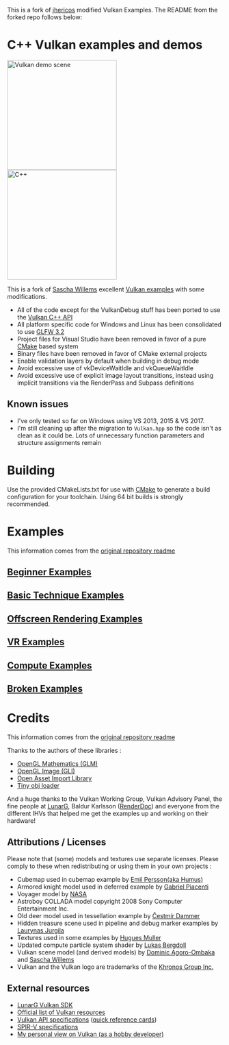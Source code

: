 This is a fork of [jhericos](https://github.com/jherico) modified Vulkan Examples. The README from the forked repo follows below:

# C++ Vulkan examples and demos

<img src="./documentation/images/vulkanlogoscene.png" alt="Vulkan demo scene" height="256px"><img src="./documentation/images/c_0.jpg" alt="C++" height="256px">

This is a fork of [Sascha Willems](https://github.com/SaschaWillems) excellent [Vulkan examples](https://github.com/SaschaWillems/Vulkan) with some modifications.  

* All of the code except for the VulkanDebug stuff has been ported to use the [Vulkan C++ API](https://github.com/KhronosGroup/Vulkan-Hpp)
* All platform specific code for Windows and Linux has been consolidated to use [GLFW 3.2](http://www.glfw.org/)
* Project files for Visual Studio have been removed in favor of a pure [CMake](https://cmake.org/) based system
* Binary files have been removed in favor of CMake external projects
* Enable validation layers by default when building in debug mode
* Avoid excessive use of vkDeviceWaitIdle and vkQueueWaitIdle
* Avoid excessive use of explicit image layout transitions, instead using implicit transitions via the RenderPass and Subpass definitions

## Known issues

* I've only tested so far on Windows using VS 2013, 2015 & VS 2017.  
* I'm still cleaning up after the migration to `Vulkan.hpp` so the code isn't as clean as it could be.  Lots of unnecessary function parameters and structure assignments remain

# Building

Use the provided CMakeLists.txt for use with [CMake](https://cmake.org) to generate a build configuration for your toolchain.  Using 64 bit builds is strongly recommended. 

# Examples 

This information comes from the [original repository readme](https://github.com/SaschaWillems/Vulkan/blob/master/README.md)

## [Beginner Examples](EXAMPLES_INIT.md)

## [Basic Technique Examples](EXAMPLES_BASIC.md)

## [Offscreen Rendering Examples](EXAMPLES_OFFSCREEN.md)

## [VR Examples](EXAMPLES_VR.md)

## [Compute Examples](EXAMPLES_COMPUTE.md)

## [Broken Examples](EXAMPLES_BROKEN.md) 

# Credits

This information comes from the [original repository readme](https://github.com/SaschaWillems/Vulkan/blob/master/README.md)

Thanks to the authors of these libraries :
- [OpenGL Mathematics (GLM)](https://github.com/g-truc/glm)
- [OpenGL Image (GLI)](https://github.com/g-truc/gli)
- [Open Asset Import Library](https://github.com/assimp/assimp)
- [Tiny obj loader](https://github.com/syoyo/tinyobjloader)

And a huge thanks to the Vulkan Working Group, Vulkan Advisory Panel, the fine people at [LunarG](http://www.lunarg.com), Baldur Karlsson ([RenderDoc](https://github.com/baldurk/renderdoc)) and everyone from the different IHVs that helped me get the examples up and working on their hardware!

## Attributions / Licenses
Please note that (some) models and textures use separate licenses. Please comply to these when redistributing or using them in your own projects :
- Cubemap used in cubemap example by [Emil Persson(aka Humus)](http://www.humus.name/)
- Armored knight model used in deferred example by [Gabriel Piacenti](http://opengameart.org/users/piacenti)
- Voyager model by [NASA](http://nasa3d.arc.nasa.gov/models)
- Astroboy COLLADA model copyright 2008 Sony Computer Entertainment Inc.
- Old deer model used in tessellation example by [Čestmír Dammer](http://opengameart.org/users/cdmir)
- Hidden treasure scene used in pipeline and debug marker examples by [Laurynas Jurgila](http://www.blendswap.com/user/PigArt)
- Textures used in some examples by [Hugues Muller](http://www.yughues-folio.com)
- Updated compute particle system shader by [Lukas Bergdoll](https://github.com/Voultapher)
- Vulkan scene model (and derived models) by [Dominic Agoro-Ombaka](http://www.agorodesign.com/) and [Sascha Willems](http://www.saschawillems.de)
- Vulkan and the Vulkan logo are trademarks of the [Khronos Group Inc.](http://www.khronos.org)

## External resources
- [LunarG Vulkan SDK](https://vulkan.lunarg.com)
- [Official list of Vulkan resources](https://www.khronos.org/vulkan/resources)
- [Vulkan API specifications](https://www.khronos.org/registry/vulkan/specs/1.0/apispec.html) ([quick reference cards](https://www.khronos.org/registry/vulkan/specs/1.0/refguide/Vulkan-1.0-web.pdf))
- [SPIR-V specifications](https://www.khronos.org/registry/spir-v/specs/1.0/SPIRV.html)
- [My personal view on Vulkan (as a hobby developer)](http://www.saschawillems.de/?p=1886)
